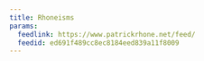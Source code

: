 ```yaml
---
title: Rhoneisms
params:
  feedlink: https://www.patrickrhone.net/feed/
  feedid: ed691f489cc8ec8184eed839a11f8009
---
```

